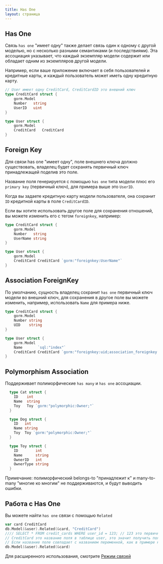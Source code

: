 ```yaml
---
title: Has One
layout: страница
---
```


## Has One

Связь `has one` "имеет одну" также делает связь один к одному с другой моделью, но с несколько разными семантиками (и последствиями). Эта ассоциация указывает, что каждый экземпляр модели содержит или обладает одним из экземпляров другой модели.

Например, если ваше приложение включает в себя пользователей и кредитные карты, и каждый пользователь может иметь одну кредитную карту.

```go
// User имеет одну CreditCard, CreditCardID это внешний ключ
type CreditCard struct {
    gorm.Model
    Number   string
    UserID   uint
}

type User struct {
    gorm.Model
    CreditCard   CreditCard
}
```

## Foreign Key

Для связи has one "имеет одну", поле внешнего ключа должно существовать, владелец будет сохранять первичный ключ принадлежащей поделив это поле.

Название поля генерируется с помощью `has one` типа модели плюс его `primary key` (первичный ключ), для примера выше это `UserID`.

Когда вы задаете кредитную карту модели пользователя, она сохранит `ID` кредитной карты в поле `CreditCardID`.

Если вы хотите использовать другое поле для сохранения отношений, вы можете изменить его с тегом `foreignkey`, например:

```go
type CreditCard struct {
    gorm.Model
    Number   string
    UserName string
}

type User struct {
    gorm.Model
    CreditCard CreditCard `gorm:"foreignkey:UserName"`
}
```

## Association ForeignKey

По умолчанию, сущность владелец сохранит `has one` первичный ключ модели во внешний ключ, для сохранения в другое поле вы можете изменить, например, использовать `Name` для примера ниже.

```go
type CreditCard struct {
    gorm.Model
    Number string
    UID    string
}

type User struct {
    gorm.Model
    Name       `sql:"index"`
    CreditCard CreditCard `gorm:"foreignkey:uid;association_foreignkey:name"`
}
```

## Polymorphism Association

Поддерживает полиморфические `has many` и `has one` ассоциации.

```go
  type Cat struct {
    ID    int
    Name  string
    Toy   Toy `gorm:"polymorphic:Owner;"`
  }

  type Dog struct {
    ID   int
    Name string
    Toy  Toy `gorm:"polymorphic:Owner;"`
  }

  type Toy struct {
    ID        int
    Name      string
    OwnerID   int
    OwnerType string
  }
```

Примечание: полиморфический belongs-to "принадлежит к" и many-to-many "многие ко многим" не поддерживаются, и будут выводить ошибки.

## Работа с Has One

Вы можете найти `has one` связи с помощью `Related`

```go
var card CreditCard
db.Model(&user).Related(&card, "CreditCard")
//// SELECT * FROM credit_cards WHERE user_id = 123; // 123 это первичный ключ пользователя
// CreditCard это название поля в таблице user, это значит получить пользовательские связи с CreditCard и записать в переменную card
// Если название поле совпадает с названием переменной, как в примере ниже, его можно опустить, например:
db.Model(&user).Related(&card)
```

Для расширенного использования, смотрите [Режим связей](/docs/associations.html#Association-Mode)
